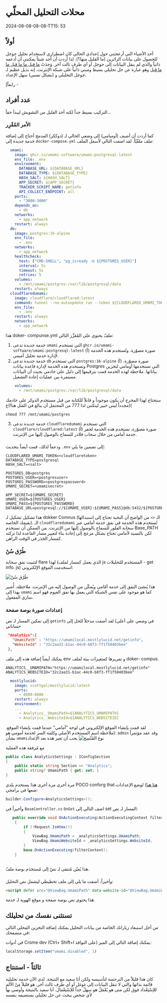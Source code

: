 # محلات التحليل المحلّي

<!--category-- ASP.NET, Umami -->
<datetime class="hidden">2024-08-08-08-08-TT15: 53</datetime>

## أولاً

أحد الأشياء التي أزعجتني حول إعدادي الحالي كان اضطراري لاستخدام تحليل جوجل للحصول على بيانات الزائرين (ما القليل منها؟). لذا أردت أن أجد شيئاً يمكنني أن أدعمه ذاتياً والذي لم ينقل البيانات إلى جوجل أو أي طرف ثالث آخر. وَجدَتُ [ما قبل ما ما قبل ما ما قبل](https://umami.is/) وهو عبارة عن حل تحليلي بسيط ومبني ذاتياً على شبكة الإنترنت. إنه بديل عظيم لـ جوجل التحليلي و (بشكل نسبي) سهل الإعداد.

[رابعاً -

## عدد أفراد

التركيب بسيط جداً لكنه أخذ القليل من التشويش ليبدأ حقاً...

### الأمر المُقْرِر

كما أردت أن أضيف (أوميامي) إلى وضعي الحالي لـ (دوككر) المدمج أحتاج إلى إضافة خدمة جديدة إلى `docker-compose.yml` ملف ملفّيّاً. لقد اضفت التالي لأسفل الملف:

```yaml
  umami:
    image: ghcr.io/umami-software/umami:postgresql-latest
    env_file: .env
    environment:
      DATABASE_URL: ${DATABASE_URL}
      DATABASE_TYPE: ${DATABASE_TYPE}
      HASH_SALT: ${HASH_SALT}
      APP_SECRET: ${APP_SECRET}
      TRACKER_SCRIPT_NAME: getinfo
      API_COLLECT_ENDPOINT: all
    ports:
      - "3000:3000"
    depends_on:
      - db
    networks:
      - app_network
    restart: always
  db:
    image: postgres:16-alpine
    env_file:
      - .env
    networks:
      - app_network
    healthcheck:
      test: ["CMD-SHELL", "pg_isready -U ${POSTGRES_USER}"]
      interval: 5s
      timeout: 5s
      retries: 5
    volumes:
      - /mnt/umami/postgres:/var/lib/postgresql/data
    restart: always
  cloudflaredumami:
    image: cloudflare/cloudflared:latest
    command: tunnel --no-autoupdate run --token ${CLOUDFLARED_UMAMI_TOKEN}
    env_file:
      - .env
    restart: always
    networks:
      - app_network


```

هذا doker- compunse.yml ملفّ يحتوي على المُعَزِّز التالي:

1. خدمة جديدة تدعى `umami` التي تستخدم `ghcr.io/umami-software/umami:postgresql-latest` (أ) صورة مصوّرة. وتُستخدم هذه الخدمة لإدارة خدمة تحليل أميمي.
2. خدمة جديدة تدعى `db` التي تستخدم `postgres:16-alpine` (أ) صورة مصوّرة. وتستخدم هذه الخدمة لإدارة قاعدة بيانات Postgres التي تستخدمها أومامي لتخزين بياناتها.
   ملاحظة لهذه الخدمة قمت بترقيمها إلى دليل على خادمي بحيث أن البيانات مستمرة بين عمليات إعادة التشغيل.

```yaml
    volumes:
      - /mnt/umami/postgres:/var/lib/postgresql/data
```

ستحتاج لهذا المخرج أن يكون موجوداً و قابلاً للكتابة من قبل مستخدم الدوكر على خادمك (مجدداً ليس خبير لينكس لذا 777 من المحتمل أن يبالغ في القتل هنا!)ع(

```shell
chmod 777 /mnt/umami/postgres
```

3. خدمة جديدة تدعى `cloudflaredumami` التي تستخدم `cloudflare/cloudflared:latest` (أ) صورة مصوّرة. تستخدم هذه الخدمة لحفر خدمة أمامي من خلال سحاب فلادر للسماح بالوصول إليها من الإنترنت.

### 

ودعماً لذلك، قمت أيضاً بتحديث `.env` إلى تضمين ما يلي:

```shell
CLOUDFLARED_UMAMI_TOKEN=<cloudflaretoken>
DATABASE_TYPE=postgresql
HASH_SALT=<salt>

POSTGRES_DB=postgres
POSTGRES_USER=<postgresuser>
POSTGRES_PASSWORD=<postgrespassword>
UMAMI_SECRET=<umamisecret>

APP_SECRET=${UMAMI_SECRET}
UMAMI_USER=${POSTGRES_USER}
UMAMI_PASS=${POSTGRES_PASSWORD}
DATABASE_URL=postgresql://${UMAMI_USER}:${UMAMI_PASS}@db:5432/${POSTGRES_DB}
```

هذا تشكيل تشكيل لـ dokker Comnus (الـ `<>` من الواضح أن النخبة تحتاج إلى استبدالها بقيمك الخاصة). الـ `cloudflaredumami` تُستخدم هذه الخدمة في نفق خدمة أمامي عبر سحابة الفلور للسماح بالوصول إليها من الإنترنت. من الممكن أن نستخدم Base_PATH لكن بالنسبة لأمامي تحتاج بشكل مزعج إلى إعادة بناء لتغيير مسار القاعدة لذا تركته كمسار الجذر في الوقت الراهن.

### طُرْق سُنْ

لتثبيت نفق سحابة flare لهذا (الذي يعمل كمسار لملف js المستخدم للتحليلات - get info. js) استخدمت الموقع الإلكتروني:

![طُرْق سُنْ](umamisetup.png)

هذا يُنشئ النفق إلى خدمة أمّامي ويُمكّن من الوصول إليه من الإنترنت. ملاحظة، أُشير بهذا إلى `umami` كما هو موجود على نفس الشبكة التي يعمل بها نفق الغيوم فهو اسم ساري المفعول.

### إعدادات صورة بوصة صفحة

إلى تمكين المسار لـ نص `getinfo` في وضعي على أعلى) لقد أضفت مدخلاً للحل إلى حساباتي

```json
 "Analytics":{
   "UmamiPath" : "https://umamilocal.mostlylucid.net/getinfo",
   "WebsiteId" : "32c2aa31-b1ac-44c0-b8f3-ff1f50403bee"
 },
```

يمكنك أيضاً إضافة هذه إلى ملف env و تمريرها كمتغيرات بيئة لملف doker- compus.

```shell
ANALYTICS__UMAMIPATH="https://umamilocal.mostlylucid.net/getinfo"
ANALYTICS_WEBSITEID="32c2aa31-b1ac-44c0-b8f3-ff1f50403bee"
```

```yaml
  mostlylucid:
    image: scottgal/mostlylucid:latest
    ports:
      - 8080:8080
    restart: always
    environment:
    ...
      - Analytics__UmamiPath=${ANALYTICS_UMAMIPATH}
      - Analytics__WebsiteId=${ANALYTICS_WEBSITEID}
```

لقد قمت بإنشاء الموقع الإلكتروني في لوحة "أمامي" عندما قمت بإنشاء الموقع. (ملاحظة اسم المستخدم الأصلي وكلمة السر لخدمة أمومي هو: `admin` وقد عقد مؤتمراً بشأن `umami`يجب أن تغير هذه بعد الإعداد
![نوع المُنْسِج](umamiaddwebsite.png)

مع مُرفقة هذه العملية

```csharp
public class AnalyticsSettings : IConfigSection
{
    public static string Section => "Analytics";
    public string? UmamiPath { get; set; }
}
```

مرة أخرى مرة أخرى هذا يستخدم بلدي POCO conforg that[هنا هنا](/blog/addingidentityfreegoogleauth#configuring-google-auth-with-poco)) لوضع الإعدادات.
ضعها في برامجي:

```csharp
builder.Configure<AnalyticsSettings>();
```

وأخيراً في `BaseController.cs` `OnGet` اضف التالي إلى set المسار لـ نص:

```csharp
   public override void OnActionExecuting(ActionExecutingContext filterContext)
    {
        if (!Request.IsHtmx())
        {
            ViewBag.UmamiPath = _analyticsSettings.UmamiPath;
            ViewBag.UmamiWebsiteId = _analyticsSettings.WebsiteId;
        }
        base.OnActionExecuting(filterContext);
    }
    
```

هذا يُعيّن مُنتقى لـ نصّ إلى مُستخدَم بوصة ملفّ.

### 

وأخيراً، أضفت ما يلي إلى ملف تخطيطي ليشمل نص التحليل:

```html
<script defer src="@ViewBag.UmamiPath" data-website-id="@ViewBag.UmamiWebsiteId"></script>
```

هذا يحتوي نص بوصة صفحة و موقع الهوية لـ خدمة.

## تستثنى نفسك من تحليلك

من أجل استبعاد زياراتك الخاصة من بيانات التحليل يمكنك إضافة التخزين المحلي التالي في متصفحك:

في أدوات Crome dev (Ctrl+ Shift+I على النوافذ) يمكنك إضافة التالي إلى الميز:

```javascript
localStorage.setItem("umami.disabled", 1)
```

## ثالثاً - استنتاج

كان هذا قليلاً من النرجسة لتأسيسه ولكن أنا سعيد مع النتيجة. لدي الآن خدمة تحليلية قائمة بذاتها والتي لا تنقل البيانات إلى غوغل أو أي طرف ثالث آخر. هو قليلاً مِنْ الألمِ للإسْتِعْداد فوق لكن متى هو يُعْمَلُ هو سهلُ جداً للإسْتِعْمال. أنا سعيد بالنتيجة وأوصي بها لأي شخص يبحث عن حل تحليلي يستضيفه بنفسه